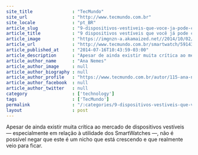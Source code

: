 ```yaml
---
site_title               : "TecMundo"
site_url                 : "http://www.tecmundo.com.br"
site_locale              : "pt_BR"
article_slug             : "9-dispositivos-vestiveis-que-voce-ja-pode-comprar"
article_title            : "9 dispositivos vestíveis que você já pode comprar"
article_image            : "https://imgnzn-a.akamaized.net//2014/10/02/02173610205825-t1200x480.jpg"
article_url              : "http://www.tecmundo.com.br/smartwatch/59143-9-dispositivos-vestiveis-voce-comprar.htm"
article_published_at     : "2014-07-16T10:43:59-03:00"
article_description      : "Apesar de ainda existir muita crítica ao mercado de dispositivos vestíveis — especialmente em relação à utilidade dos SmartWatches —, não é possível negar que este é um nicho que está crescendo e que realmente veio para ficar."
article_author_name      : "Ana Nemes"
article_author_image     : null
article_author_biography : null
article_author_profile   : "https://www.tecmundo.com.br/autor/115-ana-nemes/"
article_author_facebook  : null
article_author_twitter   : null
category                 : ['technology']
tags                     : ['TecMundo']
permalink                : "/:categories/9-dispositivos-vestiveis-que-voce-ja-pode-comprar/"
layout                   : post
---
```


Apesar de ainda existir muita crítica ao mercado de dispositivos vestíveis — especialmente em relação à utilidade dos SmartWatches —, não é possível negar que este é um nicho que está crescendo e que realmente veio para ficar.

